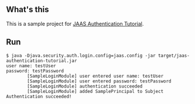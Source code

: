## What's this

This is a sample project for [JAAS Authentication Tutorial](http://docs.oracle.com/javase/7/docs/technotes/guides/security/jaas/tutorials/GeneralAcnOnly.html).

## Run

~~~
$ java -Djava.security.auth.login.config=jaas.config -jar target/jaas-authentication-tutorial.jar 
user name: testUser
password: testPassword
		[SampleLoginModule] user entered user name: testUser
		[SampleLoginModule] user entered password: testPassword
		[SampleLoginModule] authentication succeeded
		[SampleLoginModule] added SamplePrincipal to Subject
Authentication succeeded!
~~~

